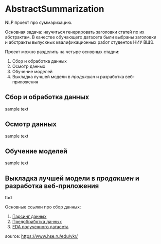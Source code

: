 # AbstractSummarization
NLP проект про суммаризацию.

Основная задача: научиться генерировать заголовки статей по их абстрактам. В качестве обучающего датасета были выбраны заголовки и абстракты выпускных квалификационных работ студентов НИУ ВШЭ.

Проект можно разделить на четыре основных стадии:
1. Сбор и обработка данных
2. Осмотр данных
3. Обучение моделей
4. Выкладка лучшей модели в *продакшен* и разработка веб-приложения

## Сбор и обработка данных
sample text
## Осмотр данных
sample text
## Обучение моделей
sample text
## Выкладка лучшей модели в *продакшен* и разработка веб-приложения
tbd

Основные ссылки про сбор данных:
1. [Парсинг данных](https://colab.research.google.com/drive/1HhptktsglrPZ-gTdaDmcOfd8jM933zuK)
2. [Предобработка данных](https://colab.research.google.com/drive/1oIpHwZv_5Z4ARI-MbuCbt6j4fCSIgJsw)
3. [EDA полученного датасета](https://colab.research.google.com/drive/1YkXKjw4-5CxDShISPwKttq03HxXEFzVQ)

source: https://www.hse.ru/edu/vkr/
